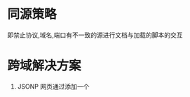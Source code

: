 # 同源策略
即禁止协议,域名,端口有不一致的源进行文档与加载的脚本的交互

# 跨域解决方案
1. JSONP
网页通过添加一个<script>元素，向服务器请求 JSON 数据，服务器收到请求后，将数据放在一个指定名字的回调函数的参数位置传回来
最大特点就是简单适用，兼容性好（兼容低版本IE），缺点是只支持get请求，不支持post请求。
  ```
  <script src="http://test.com/data.php?callback=dosomething"></script>
// 向服务器test.com发出请求，该请求的查询字符串有一个callback参数，用来指定回调函数的名字
 
// 处理服务器返回回调函数的数据
<script type="text/javascript">
    function dosomething(res){
        // 处理获得的数据
        console.log(res.data)
    }
</script>
  ```


